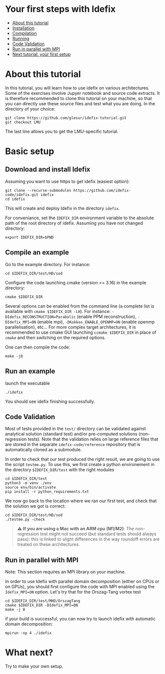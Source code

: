 # Your first steps with Idefix

<!-- toc -->

- [About this tutorial](#about)
- [Installation](#installation)
- [Compilation](#compilation)
- [Running](#running)
- [Code Validation](#validation)
- [Run in parallel with MPI](#mpi)
- [Next tutorial: your first setup](#next)

<!-- tocstop -->
<a id="about"></a>
# About this tutorial

In this tutorial, you will learn how to use idefix on various architectures.
Some of the exercises involve Jupyer notebook and source code extracts. It is therefore recommended to clone this tutorial on your machine, so that you can directly use these source files and test what you are doing. In the directory of your choice:

```shell
git clone https://github.com/glesur/idefix-tutorial.git
git checkout LMU
```

The last line allows you to get the LMU-specific tutorial.

# Basic setup
<a id="installation"></a>
## Download and install Idefix

Assuming you want to use https to get idefix (easiest option):

```shell
git clone --recurse-submodules https://github.com/idefix-code/idefix.git idefix
cd idefix
```

This will create and deploy Idefix in the directory `idefix`.


For conveniance, set the `IDEFIX_DIR` environment variable to the absolute path of the root directory of idefix. Assuming you have not changed directory:

```shell
export IDEFIX_DIR=$PWD
```


<a id="compilation"></a>
## Compile an example

Go to the example directory.
For instance:

```shell
cd $IDEFIX_DIR/test/HD/sod
```

Configure the code launching cmake (version >= 3.16) in the example directory:

```shell
cmake $IDEFIX_DIR
```

Several options can be enabled from the command line (a complete list is available with `cmake $IDEFIX_DIR -LH`). For instance: `-DIdefix_RECONSTRUCTION=Parabolic` (enable PPM reconstruction), `-DIdefix_MPI=ON` (enable mpi), `-DKokkos_ENABLE_OPENMP=ON` (enable openmp parallelisation), etc... For more complex target architectures, it is recommended to use cmake GUI launching `ccmake $IDEFIX_DIR` in place of `cmake` and then switching on the required options.

One can then compile the code:

```shell
make -j8
```

<a id="running"></a>
## Run an example

launch the executable

```shell
./idefix
```

You should see idefix finishing successfully.
<a id="validation"></a>
## Code Validation

Most of tests provided in the `test/` directory can be validated against analytical solution (standard test)
and/or pre-computed solutions (non-regression tests). Note that the validation relies on large reference
files that are stored in the separate `idefix-code/reference` repository that is automatically cloned as a submodule.

In order to check that our test produced the right result, we are going to use the script `testme.py`. To use this,
we first create a python environement in the directory `$IDEFIX_DIR/test` with the right modules

```shell
cd $IDEFIX_DIR/test
python3 -m venv ./env
source env/bin/activate
pip install -r python_requirements.txt
```

We now go back to the location where we ran our first test, and check that the solution we got is correct:

```sell
cd $IDEFIX_DIR/test/HD/sod
./testme.py -check
```

> :warning: **If you are using a Mac with an ARM cpu (M1/M2)**: The non-regression test might not succeed (but standard tests should always pass): this is linked to slight differences in the way roundoff errors are treated on these architectures.
<a id="mpi"></a>
## Run in parallel with MPI

Note: This section requires an MPI library on your machine.

In order to use Idefix with parallel domain decomposition (either on CPUs or on GPUs), you should first configure the code with MPI enabled using the `Idefix_MPI=ON` option. Let's try that for the Orszag-Tang vortex test

```shell
cd $IDEFIX_DIR/test/MHD/OrszagTang
cmake $IDEFIX_DIR -DIdefix_MPI=ON
make -j 8
```

if your build is successful, you can now try to launch idefix with automatic domain decomposition:

```shell
mpirun -np 4 ./idefix
```

<a id="next"></a>
# What next?

Try to make your own setup.

